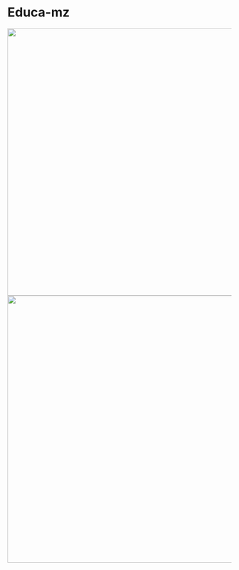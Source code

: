 # Educa-mz
<div align="start">
  <a href="https://github.com/agostinhodossantos">
  <img height="600em" src="https://raw.githubusercontent.com/Agostinhodossantos/Educa-mz/main/Screenshoot/educa.jpg"/>
  <img height="600em" src="https://raw.githubusercontent.com/Agostinhodossantos/Educa-mz/main/Screenshoot/educa.jpg"/>
</div>
